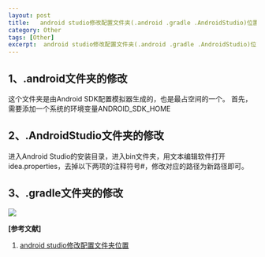 ```yaml
---
layout: post
title:   android studio修改配置文件夹(.android .gradle .AndroidStudio)位置 
category: Other
tags: [Other]
excerpt:  android studio修改配置文件夹(.android .gradle .AndroidStudio)位置
---
```


## 1、.android文件夹的修改  ##

这个文件夹是由Android SDK配置模拟器生成的，也是最占空间的一个。 
首先，需要添加一个系统的环境变量ANDROID_SDK_HOME


## 2、.AndroidStudio文件夹的修改  ##

进入Android Studio的安装目录，进入bin文件夹，用文本编辑软件打开idea.properties，去掉以下两项的注释符号#，修改对应的路径为新路径即可。

## 3、.gradle文件夹的修改  ##

![](http://www.nangongyibin.com/assets/images/Android/31.png)


**[参考文献]**

1. [android studio修改配置文件夹位置](https://blog.csdn.net/lxlmycsdnfree/article/details/79914190 "android studio修改配置文件夹位置")



